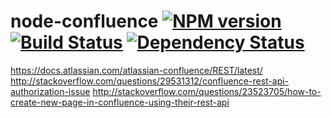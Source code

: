 # node-confluence [![NPM version][npm-image]][npm-url] [![Build Status][travis-image]][travis-url] [![Dependency Status][depstat-image]][depstat-url]

https://docs.atlassian.com/atlassian-confluence/REST/latest/
http://stackoverflow.com/questions/29531312/confluence-rest-api-authorization-issue
http://stackoverflow.com/questions/23523705/how-to-create-new-page-in-confluence-using-their-rest-api

[npm-url]: https://npmjs.org/package/node-confluence
[npm-image]: https://badge.fury.io/js/node-confluence.png

[travis-url]: http://travis-ci.org/heycalmdown/node-confluence
[travis-image]: https://secure.travis-ci.org/heycalmdown/node-confluence.png?branch=master

[depstat-url]: https://david-dm.org/heycalmdown/node-confluence
[depstat-image]: https://david-dm.org/heycalmdown/node-confluence.png
